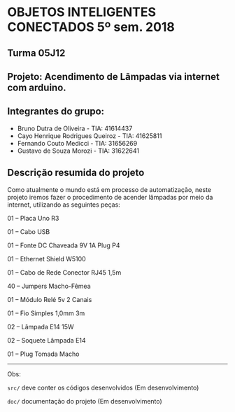 # OBJETOS INTELIGENTES CONECTADOS 5º sem. 2018

## Turma 05J12
## Projeto: Acendimento de Lâmpadas via internet com arduino.
## Integrantes do grupo:

* Bruno Dutra de Oliveira - TIA: 41614437
* Cayo Henrique Rodrigues Queiroz - TIA: 41625811
* Fernando Couto Medicci - TIA: 31656269
* Gustavo de Souza Morozi - TIA: 31622641

## Descrição resumida do projeto

Como atualmente o mundo está em processo de automatização, neste projeto iremos fazer o procedimento de acender lâmpadas por meio da internet, utilizando as seguintes peças:

01 – Placa Uno R3

01 – Cabo USB

01 – Fonte DC Chaveada 9V 1A Plug P4

01 – Ethernet Shield W5100

01 – Cabo de Rede Conector RJ45 1,5m

40 – Jumpers Macho-Fêmea

01 – Módulo Relé 5v 2 Canais

01 – Fio Simples 1,0mm 3m

02 – Lâmpada E14 15W

02 – Soquete Lâmpada E14

01 – Plug Tomada Macho

_______________________________________
Obs:

`src/` deve conter os códigos desenvolvidos (Em desenvolvimento)

`doc/` documentação do projeto (Em desenvolvimento)

